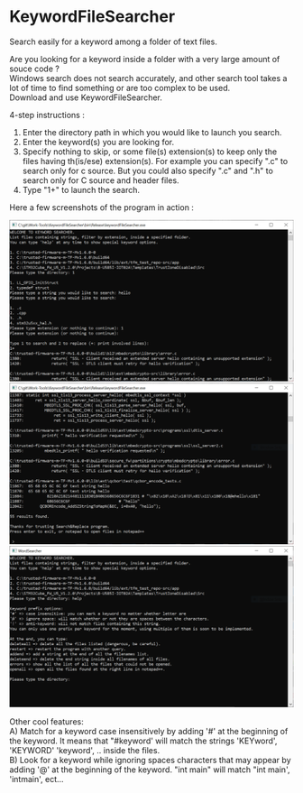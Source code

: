 # KeywordFileSearcher
Search easily for a keyword among a folder of text files.

Are you looking for a keyword inside a folder with a very large amount of souce code ?<br />
Windows search does not search accurately, and other search tool takes a lot of time to find something or are too complex to be used.<br />
Download and use KeywordFileSearcher.

4-step instructions :
1) Enter the directory path in which you would like to launch you search.
2) Enter the keyword(s) you are looking for.
3) Specify nothing to skip, or some file(s) extension(s) to keep only the files having th(is/ese) extension(s). For example you can specify ".c" to search only for c source. But you could also specify ".c" and ".h" to search only for C source and header files. 
4) Type "1+" to launch the search.

Here a few screenshots of the program in action :

![The program at launch.](https://github.com/ProSurfer73/KeywordFileSearcher/blob/main/screenshots/screenshot1.PNG)
![Occurence found !.](https://github.com/ProSurfer73/KeywordFileSearcher/blob/main/screenshots/screenshot2.PNG)
![Help menu.](https://github.com/ProSurfer73/KeywordFileSearcher/blob/main/screenshots/screenshot3.PNG)



Other cool features:<br />
A) Match for a keyword case insensitively by adding '#' at the beginning of the keyword. It means that "#keyword' will match the strings 'KEYword', 'KEYWORD' 'keyword', .. inside the files.<br />
B) Look for a keyword while ignoring spaces characters that may appear by adding '@' at the beginning of the keyword. "int main" will match "int     main', 'intmain', ect...

